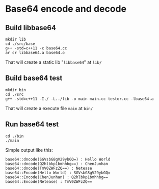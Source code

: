 # Base64 encode and decode

## Build libbase64
```
mkdir lib
cd ./src/base
g++ -std=c++11 -c base64.cc
ar cr libbase64.a base64.o
```
That will create a static lib "`libbase64`" at `lib/`

## Build base64 test
```
mkdir bin
cd ./src
g++ -std=c++11 -I./ -L../lib -o main main.cc testor.cc -lbase64.a
```
That will create a execute file `main` at `bin/`

## Run base64 test
```
cd ./bin
./main
```
Simple output like this:
```
base64::dncode(SGVsbG8gV29ybGQ=) : Hello World
base64::dncode(Q2hlbkp1bmhhbg==) : ChenJunhan
base64::dncode(TmV0ZWFzZQ==) : Netease
base64::Encode(Hello World) : SGVsbG8gV29ybGQ=
base64::Encode(ChenJunhan) : Q2hlbkp1bmhhbg==
base64::Encode(Netease) : TmV0ZWFzZQ==
```

